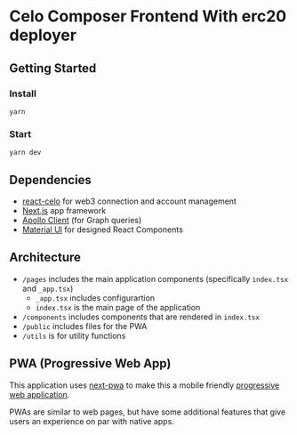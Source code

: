 # Celo Composer Frontend With erc20 deployer

## Getting Started

### Install

```shell
yarn
```

### Start

```shell
yarn dev
```

## Dependencies

- [react-celo](https://www.npmjs.com/package/@celo/react-celo) for web3 connection and account management
- [Next.js](https://nextjs.org/) app framework
- [Apollo Client](https://www.npmjs.com/package/apollo-client) (for Graph queries)
- [Material UI](https://mui.com/getting-started/installation/) for designed React Components

## Architecture

- `/pages` includes the main application components (specifically `index.tsx` and `_app.tsx`)
  - `_app.tsx` includes configurartion
  - `index.tsx` is the main page of the application
- `/components` includes components that are rendered in `index.tsx`
- `/public` includes files for the PWA
- `/utils` is for utility functions

## PWA (Progressive Web App)

This application uses [next-pwa](https://www.npmjs.com/package/next-pwa) to make this a mobile friendly [progressive web application](https://developer.mozilla.org/en-US/docs/Web/Progressive_web_apps).

PWAs are similar to web pages, but have some additional features that give users an experience on par with native apps.
